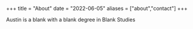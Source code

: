 +++
title = "About"
date = "2022-06-05"
aliases = ["about","contact"]
+++

Austin is a blank with a blank degree in Blank Studies